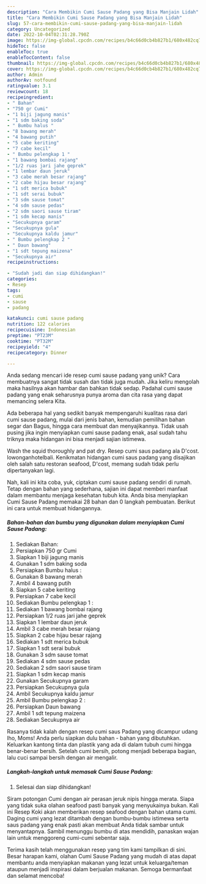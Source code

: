```yaml
---
description: "Cara Membikin Cumi Sause Padang yang Bisa Manjain Lidah"
title: "Cara Membikin Cumi Sause Padang yang Bisa Manjain Lidah"
slug: 57-cara-membikin-cumi-sause-padang-yang-bisa-manjain-lidah
category: Uncategorized
date: 2022-10-04T02:31:28.790Z
image: https://img-global.cpcdn.com/recipes/b4c66d0cb4b827b1/680x482cq70/cumi-sause-padang-foto-resep-utama.jpg
hideToc: false
enableToc: true
enableTocContent: false
thumbnail: https://img-global.cpcdn.com/recipes/b4c66d0cb4b827b1/680x482cq70/cumi-sause-padang-foto-resep-utama.jpg
cover: https://img-global.cpcdn.com/recipes/b4c66d0cb4b827b1/680x482cq70/cumi-sause-padang-foto-resep-utama.jpg
author: Admin
authorAv: notfound
ratingvalue: 3.1
reviewcount: 18
recipeingredient:
- " Bahan"
- "750 gr Cumi"
- "1 biji jagung manis"
- "1 sdm baking soda"
- " Bumbu halus "
- "8 bawang merah"
- "4 bawang putih"
- "5 cabe keriting"
- "7 cabe kecil"
- " Bumbu pelengkap 1 "
- "1 bawang bombai rajang"
- "1/2 ruas jari jahe geprek"
- "1 lembar daun jeruk"
- "3 cabe merah besar rajang"
- "2 cabe hijau besar rajang"
- "1 sdt merica bubuk"
- "1 sdt serai bubuk"
- "3 sdm sause tomat"
- "4 sdm sause pedas"
- "2 sdm saori sause tiram"
- "1 sdm kecap manis"
- "Secukupnya garam"
- "Secukupnya gula"
- "Secukupnya kaldu jamur"
- " Bumbu pelengkap 2 "
- " Daun bawang"
- "1 sdt tepung maizena"
- "Secukupnya air"
recipeinstructions:

- "Sudah jadi dan siap dihidangkan!"
categories:
- Resep
tags:
- cumi
- sause
- padang

katakunci: cumi sause padang 
nutrition: 122 calories
recipecuisine: Indonesian
preptime: "PT23M"
cooktime: "PT32M"
recipeyield: "4"
recipecategory: Dinner

---
```





Anda sedang mencari ide resep cumi sause padang yang unik? Cara membuatnya sangat tidak susah dan tidak juga mudah. Jika keliru mengolah maka hasilnya akan hambar dan bahkan tidak sedap. Padahal cumi sause padang yang enak seharusnya punya aroma dan cita rasa yang dapat memancing selera Kita.





Ada beberapa hal yang sedikit banyak mempengaruhi kualitas rasa dari cumi sause padang, mulai dari jenis bahan, kemudian pemilihan bahan segar dan Bagus, hingga cara membuat dan menyajikannya. Tidak usah pusing jika ingin menyiapkan cumi sause padang enak,      asal sudah tahu triknya maka hidangan ini bisa menjadi sajian istimewa.














Wash the squid thoroughly and pat dry. Resep cumi saus padang ala D&#39;cost. lowonganhotelbali. Kenikmatan hidangan cumi saus padang yang disajikan oleh salah satu restoran seafood, D&#39;cost, memang sudah tidak perlu dipertanyakan lagi.






Nah, kali ini kita coba, yuk, ciptakan cumi sause padang sendiri di rumah. Tetap dengan bahan yang sederhana, sajian ini dapat memberi manfaat dalam membantu menjaga kesehatan tubuh kita. Anda bisa menyiapkan Cumi Sause Padang memakai 28 bahan dan 0 langkah pembuatan. Berikut ini cara untuk membuat hidangannya.

<!--inarticleads1-->

##### Bahan-bahan dan bumbu yang digunakan dalam menyiapkan Cumi Sause Padang:

1. Sediakan  Bahan:
1. Persiapkan 750 gr Cumi
1. Siapkan 1 biji jagung manis
1. Gunakan 1 sdm baking soda
1. Persiapkan  Bumbu halus :
1. Gunakan 8 bawang merah
1. Ambil 4 bawang putih
1. Siapkan 5 cabe keriting
1. Persiapkan 7 cabe kecil
1. Sediakan  Bumbu pelengkap 1 :
1. Sediakan 1 bawang bombai rajang
1. Persiapkan 1/2 ruas jari jahe geprek
1. Siapkan 1 lembar daun jeruk
1. Ambil 3 cabe merah besar rajang
1. Siapkan 2 cabe hijau besar rajang
1. Sediakan 1 sdt merica bubuk
1. Siapkan 1 sdt serai bubuk
1. Gunakan 3 sdm sause tomat
1. Sediakan 4 sdm sause pedas
1. Sediakan 2 sdm saori sause tiram
1. Siapkan 1 sdm kecap manis
1. Gunakan Secukupnya garam
1. Persiapkan Secukupnya gula
1. Ambil Secukupnya kaldu jamur
1. Ambil  Bumbu pelengkap 2 :
1. Persiapkan  Daun bawang
1. Ambil 1 sdt tepung maizena
1. Sediakan Secukupnya air


Rasanya tidak kalah dengan resep cumi saus Padang yang dicampur udang lho, Moms! Anda perlu siapkan dulu bahan - bahan yang dibutuhkan. Keluarkan kantong tinta dan plastik yang ada di dalam tubuh cumi hingga benar-benar bersih. Setelah cumi bersih, potong menjadi beberapa bagian, lalu cuci sampai bersih dengan air mengalir. 

<!--inarticleads2-->

##### Langkah-langkah untuk memasak Cumi Sause Padang:


1. Selesai dan siap dihidangkan!

Siram potongan Cumi dengan air perasan jeruk nipis hingga merata. Siapa yang tidak suka olahan seafood pasti banyak yang menyukainya bukan. Kali ini Resep Koki akan memberikan resep seafood dengan bahan utama cumi. Daging cumi yang lezat ditambah dengan bumbu-bumbu istimewa serta saus padang yang enak pasti akan membuat Anda tidak sambar untuk menyantapnya. Sambil menunggu bumbu di atas mendidih, panaskan wajan lain untuk menggoreng cumi-cumi sebentar saja. 

Terima kasih telah menggunakan resep yang tim kami tampilkan di sini. Besar harapan kami, olahan Cumi Sause Padang yang mudah di atas dapat membantu anda menyiapkan makanan yang lezat untuk keluarga/teman ataupun menjadi inspirasi dalam berjualan makanan. Semoga bermanfaat dan selamat mencoba!
